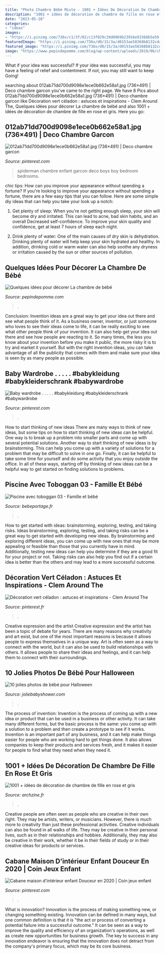 ```yaml
---
title: "Photo Chambre Bébé Mixte - 1001 + Idées De Décoration De Chambre De Fille En Rose Et Gris"
description: "1001 + idées de décoration de chambre de fille en rose et gris"
date: "2023-05-28"
categories:
- "ideas"
images:
- "https://i.pinimg.com/736x/c1/3f/02/c13f029c39d0969b23916e93368b5e59.jpg"
featuredImage: "https://i.pinimg.com/736x/d0/15/3a/d0153ae58368b8132cda3766f1922713.jpg"
featured_image: "https://i.pinimg.com/736x/d0/15/3a/d0153ae58368b8132cda3766f1922713.jpg"
image: "https://www.pepindepomme.com/blog/wp-content/uploads/2019/06/chambre-de-bébé.jpg"
---
```



What if your idea was successful?
If your idea was successful, you may have a feeling of relief and contentment. If not, you may still want to keep Going!

	

		
searching about 012ab71dd700d9098e1ece0b662e58a1.jpg (736×491) | Deco chambre garcon you've came to the right page. We have 8 Pics about 012ab71dd700d9098e1ece0b662e58a1.jpg (736×491) | Deco chambre garcon like Décoration vert céladon : astuces et inspirations - Clem Around The, Quelques idées pour décorer La chambre de bébé and also 1001 + idées de décoration de chambre de fille en rose et gris. Here you go:
		
    
## 012ab71dd700d9098e1ece0b662e58a1.jpg (736×491) | Deco Chambre Garcon

<img loading=lazy src="https://i.pinimg.com/736x/bf/f1/68/bff168fa7aad037095190ec0062731c4--boy-bedrooms-spiderman-bedroom-boys.jpg" onerror="this.onerror=null;this.src='https://tse3.mm.bing.net/th?id=OIP.GoOEeRQh1crgllNIijC58gHaE8&amp;pid=15.1';" alt="012ab71dd700d9098e1ece0b662e58a1.jpg (736×491) | Deco chambre garcon">

_Source: pinterest.com_

>spiderman chambre enfant garcon deco boys boy bedroom bedrooms. 

	

chic tips: How can you improve your appearance without spending a fortune?
If you're looking to improve your appearance without spending a fortune, there are a few easy tips that you can follow. Here are some simple diy ideas that can help you take your look up a notch:
1. Get plenty of sleep: When you're not getting enough sleep, your skin will become dry and irritated. This can lead to acne, bad skin habits, and an overall Decreased self-confidence. To improve your skin quality and confidence, get at least 7 hours of sleep each night.

2. Drink plenty of water: One of the main causes of dry skin is dehydration. Drinking plenty of water will help keep your skin hydrated and healthy. In addition, drinking cold or warm water can also help soothe any dryness or irritation caused by the sun or other sources of pollution.


    
## Quelques Idées Pour Décorer La Chambre De Bébé

<img loading=lazy src="https://www.pepindepomme.com/blog/wp-content/uploads/2019/06/chambre-de-bébé.jpg" onerror="this.onerror=null;this.src='https://tse1.mm.bing.net/th?id=OIP.0dPUj1TDzscWceskiJ8NYgHaHR&amp;pid=15.1';" alt="Quelques idées pour décorer La chambre de bébé">

_Source: pepindepomme.com_

>. 

	

Conclusion: Invention ideas are a great way to get your idea out there and see what people think of it.
As a business owner, inventor, or just someone who loves to see their ideas come to life, it can be really exciting to see what other people think of your invention. It can also help get your idea out there and see how people are reacting to it. So many times, the less you know about your invention before you make it public, the more risky it is to try and market it yourself. But with the right invention ideas, you can take advantage of all the publicity that comes with them and make sure your idea is seen by as many people as possible.

    
## Baby Wardrobe . . . . . #babykleidung #babykleiderschrank #babywardrobe

<img loading=lazy src="https://i.pinimg.com/736x/d0/15/3a/d0153ae58368b8132cda3766f1922713.jpg" onerror="this.onerror=null;this.src='https://tse2.mm.bing.net/th?id=OIP.KnCzXqCgyf8hoK0ETNHPIgHaJQ&amp;pid=15.1';" alt="Baby wardrobe . . . . . #babykleidung #babykleiderschrank #babywardrobe">

_Source: pinterest.com_

>. 

	

How to start thinking of new ideas
There are many ways to think of new ideas, but some tips on how to start thinking of new ideas can be helpful. One way is to break up a problem into smaller parts and come up with several potential solutions. Another way to start thinking of new ideas is by brainstorming. This can help you come up with a variety of solutions for a problem that may be difficult to solve in one go. Finally, it can be helpful to take some time for yourself and do some activity that you enjoy outside the office. In all of these ways, starting off by thinking of new ideas can be a helpful way to get started on finding solutions to problems.

    
## Piscine Avec Toboggan 03 - Famille Et Bébé

<img loading=lazy src="https://www.bebeportage.fr/wp-content/uploads/2018/05/camping-ardeche-piscine-toboggan-391575-camping-ardeche-parc-aquatique-la-plage-fleurie-1024x683.jpg" onerror="this.onerror=null;this.src='https://tse3.mm.bing.net/th?id=OIP.G-C_ta1Kd3YKDoVxjfg22gHaE8&amp;pid=15.1';" alt="Piscine avec toboggan 03 - Famille et bébé">

_Source: bebeportage.fr_

>. 

	

How to get started with ideas: brainstorming, exploring, testing, and taking risks.
Ideas brainstorming, exploring, testing, and taking risks can be a great way to get started with developing new ideas. By brainstorming and exploring different ideas, you can come up with new ones that may be more appealing or feasible than those that you currently have in mind. Additionally, testing new ideas can help you determine if they are a good fit for your project or not. Taking risks can also help you find out if a certain idea is better than the others and may lead to a more successful outcome.

    
## Décoration Vert Céladon : Astuces Et Inspirations - Clem Around The

<img loading=lazy src="https://i.pinimg.com/originals/19/e7/bc/19e7bc8c6ef8da70bdc63183e79a3e7b.jpg" onerror="this.onerror=null;this.src='https://tse3.mm.bing.net/th?id=OIP.w_Pdwk3Q_WNfZBdBYivLUwHaL2&amp;pid=15.1';" alt="Décoration vert céladon : astuces et inspirations - Clem Around The">

_Source: pinterest.fr_

>. 

	

Creative expression and the artist
Creative expression and the artist has been a topic of debate for years. There are many reasons why creativity and art exist, but one of the most important reasons is because it allows people to express themselves in a unique way. Art is often seen as a way to connect with the world, but it can also be used to build relationships with others. It allows people to share their ideas and feelings, and it can help them to connect with their surroundings.

    
## 10 Jolies Photos De Bébé Pour Halloween

<img loading=lazy src="http://www.joliebabyshower.com/wp-content/uploads/2015/10/0001.jpg" onerror="this.onerror=null;this.src='https://tse1.mm.bing.net/th?id=OIP.KKFEQdZ9Dz_H65vsvEgdtgHaLI&amp;pid=15.1';" alt="10 jolies photos de bébé pour Halloween">

_Source: joliebabyshower.com_

>. 

	

The process of invention:
Invention is the process of coming up with a new idea or product that can be used in a business or other activity. It can take many different forms, but the basic process is the same: you come up with a solution to a problem and then create a prototype to see if it works.
Invention is an important part of any business, and it can help make things easier for people who are working hard to get things done. It also allows companies to keep their products and services fresh, and it makes it easier for people to find what they need when they need it.

    
## 1001 + Idées De Décoration De Chambre De Fille En Rose Et Gris

<img loading=lazy src="https://archzine.fr/wp-content/uploads/2020/05/magnifique-idée-chambre-ado-stylé-en-gris-avec-détails-roses-thème-chambre-bébé-peinture-chambre-fille-inspiration-aménagement.jpg" onerror="this.onerror=null;this.src='https://tse4.mm.bing.net/th?id=OIP.OVY-M2NKxsPXHcrgoXd8NwHaLH&amp;pid=15.1';" alt="1001 + idées de décoration de chambre de fille en rose et gris">

_Source: archzine.fr_

>. 

	

Creative people are often seen as people who are creative in their own right. They may be artists, writers, or musicians. However, there is much more to creativity than just these professional activities. Creative individuals can also be found in all walks of life. They may be creative in their personal lives, such as in their relationships and hobbies. Additionally, they may also be creative in their work, whether it be in their fields of study or in their creative ideas for products or services.

    
## Cabane Maison D&#039;intérieur Enfant Douceur En 2020 | Coin Jeux Enfant

<img loading=lazy src="https://i.pinimg.com/736x/c1/3f/02/c13f029c39d0969b23916e93368b5e59.jpg" onerror="this.onerror=null;this.src='https://tse3.mm.bing.net/th?id=OIP.ofdO9IDAGXO8xXkSYbj0HAHaHa&amp;pid=15.1';" alt="Cabane maison d&#039;intérieur enfant Douceur en 2020 | Coin jeux enfant">

_Source: pinterest.com_

>. 

	

What is innovation?
Innovation is the process of making something new, or changing something existing. Innovation can be defined in many ways, but one common definition is that it is "the act or process of converting a potential failure into a successful outcome." 
It can be seen as a way to improve the quality and efficiency of an organization's operations, as well as create new opportunities for business growth. 
The key to success in any innovation endeavor is ensuring that the innovation does not detract from the company's primary focus, which may be its core business.

